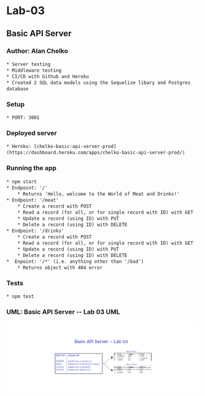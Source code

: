 # Lab-03

## Basic API Server

### Author: Alan Chelko

    * Server testing
    * Middleware testing
    * CI/CD with Github and Heroku
    * Created 2 SQL data models using the Sequelize libary and Postgres database

### Setup

    * PORT: 3001

### Deployed server

    * Heroku: [chelko-basic-api-server-prod](https://dashboard.heroku.com/apps/chelko-basic-api-server-prod/)

### Running the app

    * npm start
    * Endpoint: '/'
        * Returns 'Hello, welcome to the World of Meat and Drinks!'
    * Endpoint: '/meat'
        * Create a record with POST
        * Read a record (for all, or for single record with ID) with GET
        * Update a record (using ID) with PUT
        * Delete a record (using ID) with DELETE
    * Endpoint: '/drinks'
        * Create a record with POST
        * Read a record (for all, or for single record with ID) with GET
        * Update a record (using ID) with PUT
        * Delete a record (using ID) with DELETE
    *  Enpoint: '/*' (i.e. anything other than '/bad')
        * Returns object with 404 error

### Tests

    * npm test


### UML: Basic API Server -- Lab 03 UML

![UML - Lab 03](images/basic-api-server.png)
